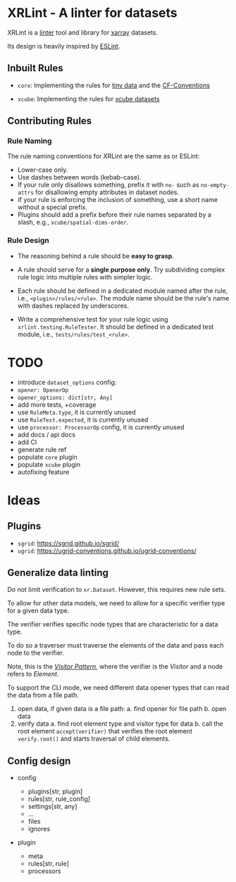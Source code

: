 # XRLint - A linter for datasets


XRLint is a [linter](https://en.wikipedia.org/wiki/Lint_(software)) 
tool and library for [xarray]() datasets.

Its design is heavily inspired by [ESLint](https://eslint.org/).

## Inbuilt Rules

- `core`: Implementing the rules for
  [tiny data](https://tutorial.xarray.dev/intermediate/data_cleaning/05.1_intro.html)
  and the 
  [CF-Conventions](https://cfconventions.org/cf-conventions/cf-conventions.html)

- `xcube`: Implementing the rules for 
  [xcube datasets](https://xcube.readthedocs.io/en/latest/cubespec.html)

## Contributing Rules

### Rule Naming

The rule naming conventions for XRLint are the same as or ESLint:

* Lower-case only.
* Use dashes between words (kebab-case).
* If your rule only disallows something, 
  prefix it with `no-` such as `no-empty-attrs` for disallowing 
  empty attributes in dataset nodes.
* If your rule is enforcing the inclusion of something, 
  use a short name without a special prefix.
* Plugins should add a prefix before their rule names
  separated by a slash, e.g., `xcube/spatial-dims-order`.

### Rule Design

* The reasoning behind a rule should be **easy to grasp**. 

* A rule should serve for a **single purpose only**. Try subdividing
  complex rule logic into multiple rules with simpler logic.

* Each rule should be defined in a dedicated module named after the rule, 
  i.e., `<plugin>/rules/<rule>`. The module name should be the rule's name
  with dashes replaced by underscores. 

* Write a comprehensive test for your rule logic using 
  `xrlint.testing.RuleTester`. It should be defined in a dedicated 
  test module, i.e., `tests/rules/test_<rule>`.

# TODO

- introduce `dataset_options` config:
-   `opener: OpenerOp`
-   `opener_options: dict[str, Any]`
- add more tests, +coverage
- use `RuleMeta.type`, it is currently unused
- use `RuleTest.expected`, it is currently unused
- use `processor: ProcessorOp` config, it is currently unused
- add docs / api docs
- add CI
- generate rule ref
- populate `core` plugin
- populate `xcube` plugin
- autofixing feature

# Ideas

## Plugins

- `sgrid`: https://sgrid.github.io/sgrid/
- `ugrid`: https://ugrid-conventions.github.io/ugrid-conventions/

## Generalize data linting

Do not limit verification to `xr.Dataset`.
However, this requires new rule sets.

To allow for other data models, we need to allow 
for a specific verifier type for a given data type.

The verifier verifies specific node types
that are characteristic for a data type.

To do so a traverser must traverse the elements of the data
and pass each node to the verifier.

Note, this is the [_Visitor Pattern_](https://en.wikipedia.org/wiki/Visitor_pattern), 
where the verifier is the _Visitor_ and a node refers to _Element_.

To support the CLI mode, we need different data opener 
types that can read the data from a file path.

1. open data, if given data is a file path: 
   a. find opener for file path
   b. open data 
2. verify data
   a. find root element type and visitor type for data 
   b. call the root element `accept(verifier)` that verifies the 
      root element `verify.root()` and starts traversal of 
      child elements.


## Config design

- config
  - plugins[str, plugin] 
  - rules[str, rule_config]
  - settings[str, any]
  - ...
  - files
  - ignores

- plugin
  - meta
  - rules[str, rule]
  - processors